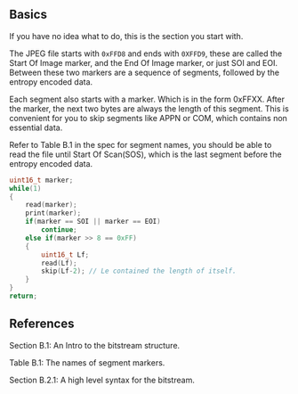 ## Basics

If you have no idea what to do, this is the section you start with.

The JPEG file starts with `0xFFD8` and ends with `0XFFD9`, these are called the Start Of Image marker, and the End Of Image marker, or just SOI and EOI. Between these two markers are a sequence of segments, followed by the entropy encoded data. 

Each segment also starts with a marker. Which is in the form 0xFFXX. After the marker, the next two bytes are always the length of this segment. This is convenient for you to skip segments like APPN or COM, which contains non essential data.

Refer to Table B.1 in the spec for segment names, you should be able to read the file until Start Of Scan(SOS), which is the last segment before the entropy encoded data.

```C
uint16_t marker;
while(1)
{
    read(marker);
    print(marker);
    if(marker == SOI || marker == EOI)
        continue;
    else if(marker >> 8 == 0xFF)
    {
        uint16_t Lf;
        read(Lf);
        skip(Lf-2); // Le contained the length of itself.
    }
}
return;
```

## References

Section B.1: An Intro to the bitstream structure.

Table B.1: The names of segment markers.

Section B.2.1: A high level syntax for the bitstream.
